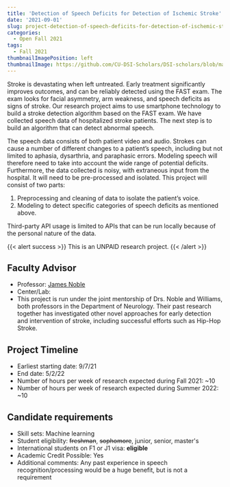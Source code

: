 ```yaml
---
title: 'Detection of Speech Deficits for Detection of Ischemic Stroke'
date: '2021-09-01'
slug: project-detection-of-speech-deficits-for-detection-of-ischemic-stroke
categories:
  - Open Fall 2021
tags:
  - Fall 2021
thumbnailImagePosition: left
thumbnailImage: https://github.com/CU-DSI-Scholars/DSI-scholars/blob/main/img/heart.png
---
```

Stroke is devastating when left untreated. Early treatment significantly improves outcomes, and can be reliably detected using the FAST exam. The exam looks for facial asymmetry, arm weakness, and speech deficits as signs of stroke. Our research project aims to use smartphone technology to build a stroke detection algorithm based on the FAST exam. We have collected speech data of hospitalized stroke patients. The next step is to build an algorithm that can detect abnormal speech.

<!--more-->


The speech data consists of both patient video and audio. Strokes can cause a number of different changes to a patient’s speech, including but not limited to aphasia, dysarthria, and paraphasic errors. Modeling speech will therefore need to take into account the wide range of potential deficits. Furthermore, the data collected is noisy, with extraneous input from the hospital. It will need to be pre-processed and isolated. This project will consist of two parts: 

1) Preprocessing and cleaning of data to isolate the patient’s voice. 
2) Modeling to detect specific categories of speech deficits as mentioned above. 

Third-party API usage is limited to APIs that can be run locally because of the personal nature of the data.

{{< alert success >}}
This is an UNPAID research project.
{{< /alert >}}

## Faculty Advisor
+ Professor: [James Noble](https://www.neurology.columbia.edu/profile/james-m-noble-md)
+ Center/Lab: 
+ This project is run under the joint mentorship of Drs. Noble and Williams, both professors in the Department of Neurology. Their past research together has investigated other novel approaches for early detection and intervention of stroke, including successful efforts such as Hip-Hop Stroke.

## Project Timeline
+ Earliest starting date: 9/7/21
+ End date: 5/2/22
+ Number of hours per week of research expected during Fall 2021: ~10
+ Number of hours per week of research expected during Summer 2022: ~10

## Candidate requirements
+ Skill sets: Machine learning
+ Student eligibility: ~~freshman~~, ~~sophomore~~, junior, senior, master's
+ International students on F1 or J1 visa: **eligible**
+ Academic Credit Possible: Yes
+ Additional comments: Any past experience in speech recognition/processing would be a huge benefit, but is not a requirement

